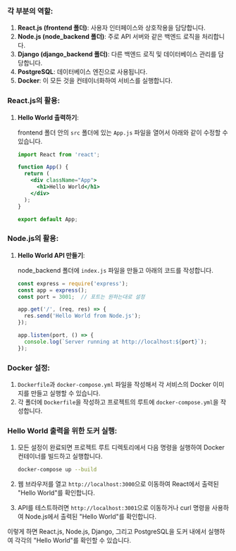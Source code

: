 ### 각 부분의 역할:

1. **React.js (frontend 폴더)**: 사용자 인터페이스와 상호작용을 담당합니다.
2. **Node.js (node_backend 폴더)**: 주로 API 서버와 같은 백엔드 로직을 처리합니다.
3. **Django (django_backend 폴더)**: 다른 백엔드 로직 및 데이터베이스 관리를 담당합니다.
4. **PostgreSQL**: 데이터베이스 엔진으로 사용됩니다.
5. **Docker**: 이 모든 것을 컨테이너화하여 서비스를 실행합니다.

### React.js의 활용:

1. **Hello World 출력하기**:

   frontend 폴더 안의 `src` 폴더에 있는 `App.js` 파일을 열어서 아래와 같이 수정할 수 있습니다.

    ```jsx
    import React from 'react';

    function App() {
      return (
        <div className="App">
          <h1>Hello World</h1>
        </div>
      );
    }

    export default App;
    ```

### Node.js의 활용:

1. **Hello World API 만들기**:

    node_backend 폴더에 `index.js` 파일을 만들고 아래의 코드를 작성합니다.

    ```javascript
    const express = require('express');
    const app = express();
    const port = 3001;  // 포트는 원하는대로 설정

    app.get('/', (req, res) => {
      res.send('Hello World from Node.js');
    });

    app.listen(port, () => {
      console.log(`Server running at http://localhost:${port}`);
    });
    ```

### Docker 설정:

1. `Dockerfile`과 `docker-compose.yml` 파일을 작성해서 각 서비스의 Docker 이미지를 만들고 실행할 수 있습니다.
2. 각 폴더에 `Dockerfile`을 작성하고 프로젝트의 루트에 `docker-compose.yml`을 작성합니다.

### Hello World 출력을 위한 도커 실행:

1. 모든 설정이 완료되면 프로젝트 루트 디렉토리에서 다음 명령을 실행하여 Docker 컨테이너를 빌드하고 실행합니다.

    ```bash
    docker-compose up --build
    ```

2. 웹 브라우저를 열고 `http://localhost:3000`으로 이동하여 React에서 출력된 "Hello World"를 확인합니다.
3. API를 테스트하려면 `http://localhost:3001`으로 이동하거나 curl 명령을 사용하여 Node.js에서 출력된 "Hello World"를 확인합니다.

이렇게 하면 React.js, Node.js, Django, 그리고 PostgreSQL을 도커 내에서 실행하여 각각의 "Hello World"를 확인할 수 있습니다.
